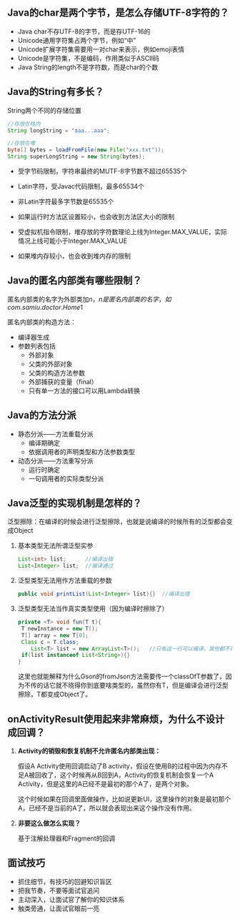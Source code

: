 ## Java的char是两个字节，是怎么存储UTF-8字符的？

- Java char不存UTF-8的字节，而是存UTF-16的
- Unicode通用字符集占两个字节，例如“中”
- Unicode扩展字符集需要用一对char来表示，例如emoji表情
- Unicode是字符集，不是编码，作用类似于ASCII码
- Java String的length不是字符数，而是char的个数

## Java的String有多长？

String两个不同的存储位置

```java
//存放在栈内
String longString = "aaa...aaa";	

//存放在堆
byte[] bytes = loadFromFile(new File("xxx.txt"));
String superLongString = new String(bytes);
```

- 受字节码限制，字符串最终的MUTF-8字节数不超过65535个

- Latin字符，受Javac代码限制，最多65534个

- 非Latin字符最多字节数是65535个

- 如果运行时方法区设置较小，也会收到方法区大小的限制

  

- 受虚拟机指令限制，堆存放的字符数理论上线为Integer.MAX_VALUE，实际情况上线可能小于Integer.MAX_VALUE

- 如果堆内存较小，也会收到堆内存的限制

## Java的匿名内部类有哪些限制？

匿名内部类的名字为外部类加$n，n是匿名内部类的名字，如com.samiu.doctor.Home$1

匿名内部类的构造方法：

- 编译器生成
- 参数列表包括
  - 外部对象
  - 父类的外部对象
  - 父类的构造方法参数
  - 外部捕获的变量（final）
  - 只有单一方法的接口可以用Lambda转换

## Java的方法分派

- 静态分派——方法重载分派
  - 编译期确定
  - 依据调用者的声明类型和方法参数类型
- 动态分派——方法重写分派
  - 运行时确定
  - 一句调用者的实际类型分派

## Java泛型的实现机制是怎样的？

泛型擦除：在编译的时候会进行泛型擦除，也就是说编译的时候所有的泛型都会变成Object

1. 基本类型无法所谓泛型实参

   ```java
   List<int> list;		//编译出错
   List<Integer> list;	//编译通过	
   ```

2. 泛型类型无法用作方法重载的参数

   ```java
   public void printList(List<Integer> list){}	//编译出错
   ```

3. 泛型类型无法当作真实类型使用（因为编译时擦除了）

   ```java
   private <T> void fun(T t){
   	T newInstance = new T();
   	T[] array = new T[0];
   	Class c = T.class;
       List<T> list = new ArrayList<T>();	//只有这一行可以编译，其他都不行
   	if(list instanceof List<String>){}
   }
   ```

   这里也就能解释为什么Gson的fromJson方法需要传一个classOfT参数了，因为不传的话它就不晓得你到底要啥类型的，虽然你有T，但是编译会进行泛型擦除，T都变成Object了。

## onActivityResult使用起来非常麻烦，为什么不设计成回调？

1. __Activity的销毁和恢复机制不允许匿名内部类出现：__

   假设A Activity使用回调启动了B activity，假设在使用B的过程中因为内存不足A被回收了，这个时候再从B回到A，Activity的恢复机制会恢复一个A Activity，但是这里的A已经不是最初的那个A了，是两个对象。

   这个时候如果在回调里面做操作，比如说更新UI，这里操作的对象是最初那个A，已经不是当前的A了，所以就会表现出来这个操作没有作用。

2. __非要这么做怎么实现？__

   基于注解处理器和Fragment的回调



## 面试技巧

- 抓住细节，有技巧的回避知识盲区
- 把我节奏，不要等面试官追问
- 主动深入，让面试官了解你的知识体系
- 触类旁通，让面试官眼前一亮